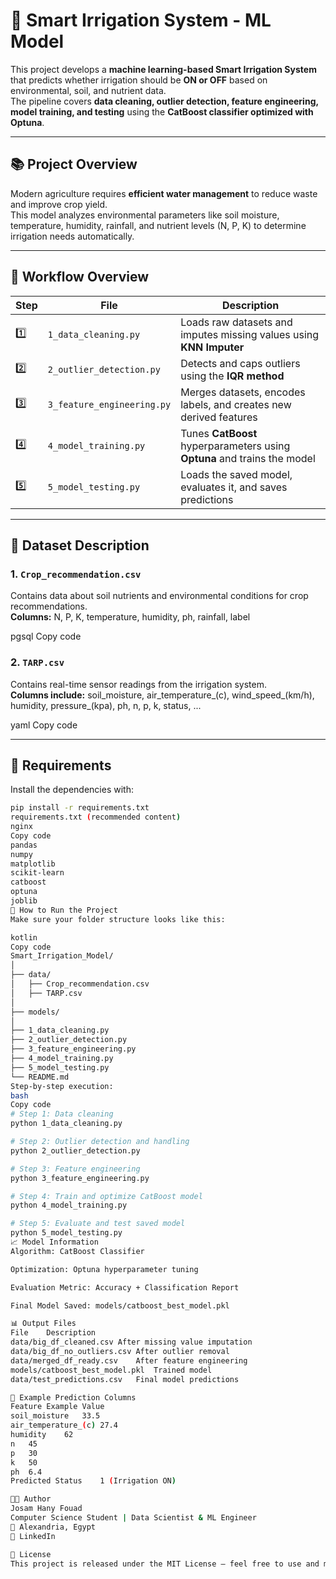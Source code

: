 # 🌱 Smart Irrigation System - ML Model

This project develops a **machine learning-based Smart Irrigation System** that predicts whether irrigation should be **ON or OFF** based on environmental, soil, and nutrient data.  
The pipeline covers **data cleaning, outlier detection, feature engineering, model training, and testing** using the **CatBoost classifier optimized with Optuna**.

---

## 📚 Project Overview

Modern agriculture requires **efficient water management** to reduce waste and improve crop yield.  
This model analyzes environmental parameters like soil moisture, temperature, humidity, rainfall, and nutrient levels (N, P, K) to determine irrigation needs automatically.

---

## 🧩 Workflow Overview

| Step | File | Description |
|------|------|--------------|
| 1️⃣ | `1_data_cleaning.py` | Loads raw datasets and imputes missing values using **KNN Imputer** |
| 2️⃣ | `2_outlier_detection.py` | Detects and caps outliers using the **IQR method** |
| 3️⃣ | `3_feature_engineering.py` | Merges datasets, encodes labels, and creates new derived features |
| 4️⃣ | `4_model_training.py` | Tunes **CatBoost** hyperparameters using **Optuna** and trains the model |
| 5️⃣ | `5_model_testing.py` | Loads the saved model, evaluates it, and saves predictions |

---

## 🧠 Dataset Description

### 1. `Crop_recommendation.csv`
Contains data about soil nutrients and environmental conditions for crop recommendations.  
**Columns:**
N, P, K, temperature, humidity, ph, rainfall, label

pgsql
Copy code

### 2. `TARP.csv`
Contains real-time sensor readings from the irrigation system.  
**Columns include:**
soil_moisture, air_temperature_(c), wind_speed_(km/h),
humidity, pressure_(kpa), ph, n, p, k, status, ...

yaml
Copy code

---

## 🧰 Requirements

Install the dependencies with:
```bash
pip install -r requirements.txt
requirements.txt (recommended content)
nginx
Copy code
pandas
numpy
matplotlib
scikit-learn
catboost
optuna
joblib
🚀 How to Run the Project
Make sure your folder structure looks like this:

kotlin
Copy code
Smart_Irrigation_Model/
│
├── data/
│   ├── Crop_recommendation.csv
│   ├── TARP.csv
│
├── models/
│
├── 1_data_cleaning.py
├── 2_outlier_detection.py
├── 3_feature_engineering.py
├── 4_model_training.py
├── 5_model_testing.py
└── README.md
Step-by-step execution:
bash
Copy code
# Step 1: Data cleaning
python 1_data_cleaning.py

# Step 2: Outlier detection and handling
python 2_outlier_detection.py

# Step 3: Feature engineering
python 3_feature_engineering.py

# Step 4: Train and optimize CatBoost model
python 4_model_training.py

# Step 5: Evaluate and test saved model
python 5_model_testing.py
📈 Model Information
Algorithm: CatBoost Classifier

Optimization: Optuna hyperparameter tuning

Evaluation Metric: Accuracy + Classification Report

Final Model Saved: models/catboost_best_model.pkl

📊 Output Files
File	Description
data/big_df_cleaned.csv	After missing value imputation
data/big_df_no_outliers.csv	After outlier removal
data/merged_df_ready.csv	After feature engineering
models/catboost_best_model.pkl	Trained model
data/test_predictions.csv	Final model predictions

🧩 Example Prediction Columns
Feature	Example Value
soil_moisture	33.5
air_temperature_(c)	27.4
humidity	62
n	45
p	30
k	50
ph	6.4
Predicted Status	1 (Irrigation ON)

🧑‍💻 Author
Josam Hany Fouad
Computer Science Student | Data Scientist & ML Engineer
📍 Alexandria, Egypt
🔗 LinkedIn

🏁 License
This project is released under the MIT License — feel free to use and modify it with credit.


